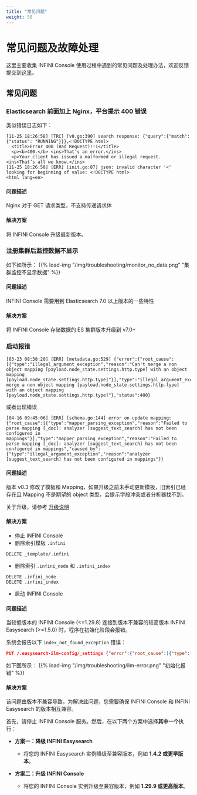 ```yaml
---
title: "常见问题"
weight: 50
---
```


# 常见问题及故障处理

这里主要收集 INFINI Console 使用过程中遇到的常见问题及处理办法，欢迎反馈提交到[这里](https://github.com/infinilabs/console/issues/new/choose)。

## 常见问题

### Elasticsearch 前面加上 Nginx，平台提示 400 错误

类似错误日志如下：

```
[11-25 18:26:58] [TRC] [v0.go:390] search response: {"query":{"match":{"status": "RUNNING"}}},<!DOCTYPE html>
  <title>Error 400 (Bad Request)!!1</title>
  <p><b>400.</b> <ins>That’s an error.</ins>
  <p>Your client has issued a malformed or illegal request.  <ins>That’s all we know.</ins>
[11-25 18:26:58] [ERR] [init.go:87] json: invalid character '<' looking for beginning of value: <!DOCTYPE html>
<html lang=en>
```

#### 问题描述

Nginx 对于 GET 请求类型，不支持传递请求体

#### 解决方案

将 INFINI Console 升级最新版本。

### 注册集群后监控数据不显示

如下如所示：
{{% load-img "/img/troubleshooting/monitor_no_data.png" "集群监控不显示数据" %}}

#### 问题描述

INFINI Console 需要用到 Elasticsearch 7.0 以上版本的一些特性

#### 解决方案

将 INFINI Console 存储数据的 ES 集群版本升级到 v7.0+

### 启动报错

```
[03-23 08:38:20] [ERR] [metadata.go:529] {"error":{"root_cause":[{"type":"illegal_argument_exception","reason":"Can't merge a non object mapping [payload.node_state.settings.http.type] with an object mapping [payload.node_state.settings.http.type]"}],"type":"illegal_argument_exception","reason":"Can't merge a non object mapping [payload.node_state.settings.http.type] with an object mapping [payload.node_state.settings.http.type]"},"status":400}
```

或者出现错误

```
[04-16 09:45:06] [ERR] [schema.go:144] error on update mapping: {"root_cause":[{"type":"mapper_parsing_exception","reason":"Failed to parse mapping [_doc]: analyzer [suggest_text_search] has not been configured in mappings"}],"type":"mapper_parsing_exception","reason":"Failed to parse mapping [_doc]: analyzer [suggest_text_search] has not been configured in mappings","caused_by":{"type":"illegal_argument_exception","reason":"analyzer [suggest_text_search] has not been configured in mappings"}}
```

#### 问题描述

版本 v0.3 修改了模板和 Mapping，如果升级之前未手动更新模板，旧索引已经存在且 Mapping 不是期望的 object 类型，会提示字段冲突或者分析器找不到。

关于升级，请参考 [升级说明](../upgrade/)

#### 解决方案

- 停止 INFINI Console
- 删除索引模板 `.infini`

```
DELETE _template/.infini
```

- 删除索引 `.infini_node` 和 `.infini_index`

```
DELETE .infini_node
DELETE .infini_index
```

- 启动 INFINI Console

#### 问题描述

当较低版本的 INFINI Console (<=1.29.8) 连接到版本不兼容的较高版本 INFINI Easysearch (>=1.5.0) 时，程序在初始化阶段会报错。

系统会报告以下 `index_not_found_exception` 错误：
```json
PUT /.easysearch-ilm-config/_settings {"error":{"root_cause":[{"type":"index_not_found_exception","reason":"no such index [.easysearch-ilm-config]","resource.type":"index_or_alias","resource.id":".easysearch-ilm-config","index_uuid":"_na_","index":".easysearch-ilm-config"}],"type":"index_not_found_exception","reason":"no such index [.easysearch-ilm-config]","resource.type":"index_or_alias","resource.id":".easysearch-ilm-config","index_uuid":"_na_","index":".easysearch-ilm-config"},"status":404}
```

如下图所示：
{{% load-img "/img/troubleshooting/ilm-error.png" "初始化报错" %}}

#### 解决方案

该问题由版本不兼容导致。为解决此问题，您需要确保 INFINI Console 和 INFINI Easysearch 的版本相互兼容。

首先，请停止 INFINI Console 服务。然后，在以下两个方案中选择**其中一个**执行：

*   **方案一：降级 INFINI Easysearch**
    *   将您的 INFINI Easysearch 实例降级至兼容版本，例如 **1.4.2 或更早版本**。

*   **方案二：升级 INFINI Console**
    *   将您的 INFINI Console 实例升级至兼容版本，例如 **1.29.9 或更高版本**。
